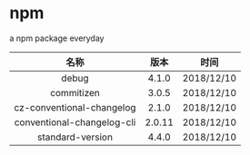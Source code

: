 # npm

a npm package everyday

|名称| 版本 | 时间 |
| :---: | :----: | :---: |
| debug | 4.1.0 | 2018/12/10 |
| commitizen | 3.0.5 | 2018/12/10 |
| cz-conventional-changelog | 2.1.0 | 2018/12/10 |
| conventional-changelog-cli | 2.0.11 | 2018/12/10 |
| standard-version | 4.4.0 | 2018/12/10 |
